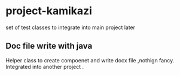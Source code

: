 # project-kamikazi

set of test classes to integrate into main project later 

## Doc file write with java
Helper class to create compoenet and write docx file ,nothign fancy.
Integrated into another project .
